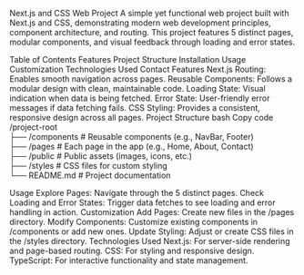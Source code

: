 Next.js and CSS Web Project
A simple yet functional web project built with Next.js and CSS, demonstrating modern web development principles, component architecture, and routing. This project features 5 distinct pages, modular components, and visual feedback through loading and error states.

Table of Contents
Features
Project Structure
Installation
Usage
Customization
Technologies Used
Contact
Features
Next.js Routing: Enables smooth navigation across pages.
Reusable Components: Follows a modular design with clean, maintainable code.
Loading State: Visual indication when data is being fetched.
Error State: User-friendly error messages if data fetching fails.
CSS Styling: Provides a consistent, responsive design across all pages.
Project Structure
bash
Copy code
/project-root  
├── /components    # Reusable components (e.g., NavBar, Footer)  
├── /pages         # Each page in the app (e.g., Home, About, Contact)  
├── /public        # Public assets (images, icons, etc.)  
├── /styles        # CSS files for custom styling  
└── README.md      # Project documentation  

Usage
Explore Pages: Navigate through the 5 distinct pages.
Check Loading and Error States: Trigger data fetches to see loading and error handling in action.
Customization
Add Pages: Create new files in the /pages directory.
Modify Components: Customize existing components in /components or add new ones.
Update Styling: Adjust or create CSS files in the /styles directory.
Technologies Used
Next.js: For server-side rendering and page-based routing.
CSS: For styling and responsive design.
TypeScript: For interactive functionality and state management.
